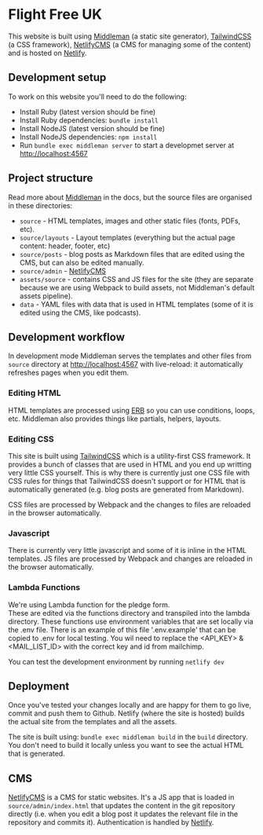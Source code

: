 # Flight Free UK

This website is built using [Middleman](https://middlemanapp.com/) (a static
site generator), [TailwindCSS](https://tailwindcss.com/) (a CSS framework),
[NetlifyCMS](https://www.netlifycms.org/) (a CMS for managing some of the content)
and is hosted on [Netlify](https://www.netlify.com/).

## Development setup

To work on this website you'll need to do the following:

* Install Ruby (latest version should be fine)
* Install Ruby dependencies: `bundle install`
* Install NodeJS (latest version should be fine)
* Install NodeJS dependencies: `npm install`
* Run `bundle exec middleman server` to start a developmet server at
  [http://localhost:4567](http://localhost:4567)

## Project structure

Read more about [Middleman](https://middlemanapp.com/) in the docs, but the
source files are organised in these directories:

* `source` - HTML templates, images and other static files (fonts, PDFs, etc).
* `source/layouts` - Layout templates (everything but the actual page content:
  header, footer, etc)
* `source/posts` - blog posts as Markdown files that are edited using the CMS,
  but can also be edited manually.
* `source/admin` - [NetlifyCMS](https://www.netlifycms.org/)
* `assets/source` - contains CSS and JS files for the site (they are separate because we are using Webpack to build assets, not Middleman's default assets pipeline).
* `data` - YAML files with data that is used in HTML templates (some of it is
  edited using the CMS, like podcasts).

## Development workflow

In development mode Middleman serves the templates and other files from
`source` directory at [http://localhost:4567](http://localhost:4567) with
live-reload: it automatically refreshes pages when you edit them.

### Editing HTML

HTML templates are processed using
[ERB](https://ruby-doc.org/stdlib-2.6.5/libdoc/erb/rdoc/ERB.html) so you can
use conditions, loops, etc. Middleman also provides things like partials,
helpers, layouts.

### Editing CSS

This site is built using [TailwindCSS](https://tailwindcss.com/) which is a
utility-first CSS framework. It provides a bunch of classes that are used in
HTML and you end up writting very little CSS yourself. This is why there is
currently just one CSS file with CSS rules for things that TailwindCSS doesn't
support or for HTML that is automatically generated (e.g. blog posts are
generated from Markdown).

CSS files are processed by Webpack and the changes to files are reloaded in the
browser automatically.

### Javascript

There is currently very little javascript and some of it is inline in the HTML
templates. JS files are processed by Webpack and changes are reloaded in the
browser automatically.

### Lambda Functions

We're using Lambda function for the pledge form.  
These are edited via the functions directory and transpiled into the lambda directory.
These functions use environment variables that are set locally via the .env file.
There is an example of this file '.env.example' that can be copied to .env for local testing.
You wil need to replace the <API_KEY> & <MAIL_LIST_ID> with the correct key and id from mailchimp.

You can test the development environment by running `netlify dev`

## Deployment

Once you've tested your changes locally and are happy for them to go live,
commit and push them to Github. Netlify (where the site is hosted) builds the
actual site from the templates and all the assets.

The site is built using: `bundle exec middleman build` in the `build`
directory. You don't need to build it locally unless you want to see the actual
HTML that is generated.

## CMS

[NetlifyCMS](https://www.netlifycms.org/) is a CMS for static websites. It's a
JS app that is loaded in `source/admin/index.html` that updates the content in
the git repository directly (i.e. when you edit a blog post it updates the
relevant file in the repository and commits it). Authentication is handled by
[Netlify](https://www.netlify.com/).
